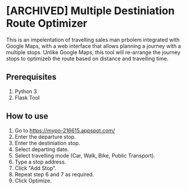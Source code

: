 # [ARCHIVED] Multiple Destiniation Route Optimizer

This is an impelentation of travelling sales man prbolem integrated with Google Maps, with a web interface that allows planning a journey with a multiple stops.
Unlike Google Maps, this tool will re-arrange the journey stops to optimizeb the route based on distance and travelling time.

## Prerequisites
1. Python 3
2. Flask Tool

## How to use
1. Go to https://mypo-216615.appspot.com/
2. Enter the departure stop.
3. Enter the destiniation stop.
4. Select departing date.
5. Select travelling mode (Car, Walk, Bike, Public Transport).
6. Type a stop address.
7. Click  "Add Stop".
8. Repeat step 6 and 7 as required.
9. Click Optimize.
